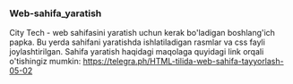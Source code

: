 ### Web-sahifa_yaratish

City Tech - web sahifasini yaratish uchun kerak bo'ladigan boshlang'ich papka.
Bu yerda sahifani yaratishda ishlatiladigan rasmlar va css fayli joylashtirilgan.
Sahifa yaratish haqidagi maqolaga quyidagi link orqali o'tishingiz mumkin:
https://telegra.ph/HTML-tilida-web-sahifa-tayyorlash-05-02
